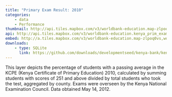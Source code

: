 ```yaml
---
title: "Primary Exam Result: 2010"
categories: 
    - data
    - Performance
thumbnail: http://api.tiles.mapbox.com/v3/worldbank-education.map-zlpoq0vs,worldbank-education.kenya_prim_exam_10/7/77/63.png128
api: http://api.tiles.mapbox.com/v3/worldbank-education.kenya_prim_exam_10.jsonp
embed: http://a.tiles.mapbox.com/v3/worldbank-education.map-zlpoq0vs,worldbank-education.kenya_prim_exam_10.html#6/-0.1318/37.0899
downloads:
    - type: SQLite
      link: https://github.com/downloads/developmentseed/kenya-bank/kenya-all-indicators-county.zip
---
```

<p>This layer depicts the percentage of students with a passing average in the KCPE (Kenya Certificate of Primary Education) 2010, calculated by summing students with scores of 251 and above divided by total students who took the test, aggregated by county. Exams were overseen by the Kenya National Examination Council. Data obtained May 14, 2012.</p>